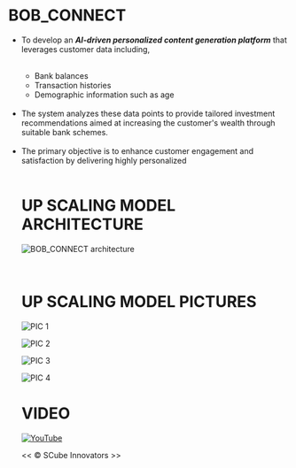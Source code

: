 # BOB_CONNECT

<ul>
<li>To develop an <b><i>AI-driven personalized content generation platform</i></b> that leverages customer data including,</li>
<br>
<ul>
<li>Bank balances </li>
<li>Transaction histories </li>
<li>Demographic information such as age</li>
<br>
</ul>
<li>The system analyzes these data points to provide tailored investment recommendations aimed at increasing the customer's wealth through suitable bank schemes.</li>
<br>
<li>The primary objective is to enhance customer engagement and satisfaction by delivering highly personalized </li>
<br>
  
# UP SCALING MODEL ARCHITECTURE

![BOB_CONNECT architecture](https://github.com/ShobikaG/BOB_CONNECT/assets/110718471/91546cde-191a-434a-8048-c1834a2cda63)

<br>

# UP SCALING MODEL PICTURES

![PIC 1](https://github.com/ShobikaG/BOB_CONNECT/assets/110718471/468e4135-deff-444d-818f-ac44e2a449a9)

![PIC 2](https://github.com/ShobikaG/BOB_CONNECT/assets/110718471/6c6d8795-4dce-4789-b562-5fa2f079de08)

![PIC 3](https://github.com/ShobikaG/BOB_CONNECT/assets/110718471/ef864e5d-f8a0-4d9b-8ba2-4639313735b8)

![PIC 4](https://github.com/ShobikaG/BOB_CONNECT/assets/110718471/c9df9b5b-55ec-47fe-ac35-bf336aeae2b2)

# VIDEO

[![YouTube](http://i.ytimg.com/vi/0FzzOscxNnM/hqdefault.jpg)](https://www.youtube.com/watch?v=0FzzOscxNnM)




<< © SCube Innovators >>
